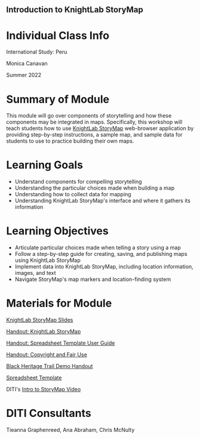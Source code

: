 <h2>Introduction to KnightLab StoryMap</h2>

<h1>Individual Class Info</h1>

International Study: Peru 

Monica Canavan

Summer 2022

<h1>Summary of Module</h1>

This module will go over components of storytelling and how these components may be integrated in maps. Specifically, this workshop will teach students how to use [KnightLab StoryMap](https://storymap.knightlab.com/) web-browser application by providing step-by-step instructions, a sample map, and sample data for students to use to practice building their own maps.

<h1>Learning Goals</h1>

* Understand components for compelling storytelling
* Understanding the particular choices made when building a map
* Understanding how to collect data for mapping
* Understanding KnightLab StoryMap's interface and where it gathers its information

<h1>Learning Objectives</h1>

* Articulate particular choices made when telling a story using a map
* Follow a step-by-step guide for creating, saving, and publishing maps using KnightLab StoryMap
* Implement data into KnightLab StoryMap, including location information, images, and text
* Navigate StoryMap's map markers and location-finding system

<h1>Materials for Module</h1>

[KnightLab StoryMap Slides](https://github.com/NULabNortheastern/digitalassignmentshowcase/blob/master/mapping/su22-canavan-spns-storymap/StoryMap_slides.pdf) 

[Handout: KnightLab StoryMap](https://github.com/NULabNortheastern/digitalassignmentshowcase/blob/master/mapping/su22-canavan-spns-storymap/StoryMap_Handout.pdf)

[Handout: Spreadsheet Template User Guide](https://github.com/NULabNortheastern/digitalassignmentshowcase/blob/master/mapping/su22-canavan-spns-storymap/Handout_%20Storymap_Spreadsheet_Template.pdf)

[Handout: Copyright and Fair Use](https://github.com/NULabNortheastern/digitalassignmentshowcase/blob/master/mapping/su22-canavan-spns-storymap/Copyright-fair-use-handout.pdf)

[Black Heritage Trail Demo Handout](https://github.com/NULabNortheastern/digitalassignmentshowcase/blob/master/mapping/su22-canavan-spns-storymap/Black_Heritage_Trail_Demo_Handout.pdf)

[Spreadsheet Template](https://docs.google.com/spreadsheets/d/1IIGtxKKhjFVPRMK7mr6MiX3FE6fDH-QYekYvNPwthG8/edit#gid=0)

DITI's [Intro to StoryMap Video](https://youtu.be/X33ud7RYZFg)

<h1>DITI Consultants</h1>

Tieanna Graphenreed, Ana Abraham, Chris McNulty
